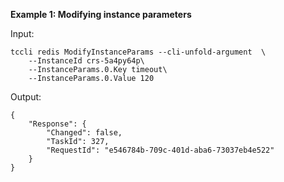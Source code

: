 **Example 1: Modifying instance parameters**



Input: 

```
tccli redis ModifyInstanceParams --cli-unfold-argument  \
    --InstanceId crs-5a4py64p\
    --InstanceParams.0.Key timeout\
    --InstanceParams.0.Value 120
```

Output: 
```
{
    "Response": {
        "Changed": false,
        "TaskId": 327,
        "RequestId": "e546784b-709c-401d-aba6-73037eb4e522"
    }
}
```

